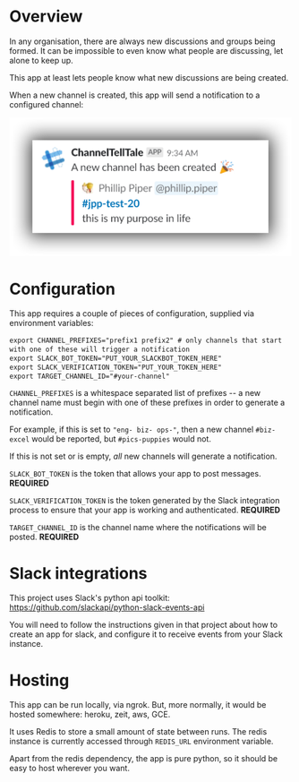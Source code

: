 # Overview

In any organisation, there are always new discussions and groups being formed. It can be impossible to even know
what people are discussing, let alone to keep up. 

This app at least lets people know what new discussions are being created.

When a new channel is created, this app will send a notification to a configured channel:

![New channel notification](/images/sshot-notification.png?raw=true "New Channel Notification")

# Configuration

This app requires a couple of pieces of configuration, supplied via environment variables:

    export CHANNEL_PREFIXES="prefix1 prefix2" # only channels that start with one of these will trigger a notification
    export SLACK_BOT_TOKEN="PUT_YOUR_SLACKBOT_TOKEN_HERE"
    export SLACK_VERIFICATION_TOKEN="PUT_YOUR_TOKEN_HERE"
    export TARGET_CHANNEL_ID="#your-channel"
   
`CHANNEL_PREFIXES` is a whitespace separated list of prefixes -- a new channel name must begin with one of these
prefixes in order to generate a notification.

For example, if this is set to `"eng- biz- ops-"`, then a new channel `#biz-excel` would be reported, but `#pics-puppies` would not.

If this is not set or is empty, *all* new channels will generate a notification. 

`SLACK_BOT_TOKEN` is the token that allows your app to post messages. **REQUIRED**

`SLACK_VERIFICATION_TOKEN` is the token generated by the Slack integration process to ensure that your app is working and authenticated. **REQUIRED**

`TARGET_CHANNEL_ID` is the channel name where the notifications will be posted. **REQUIRED**

# Slack integrations

This project uses Slack's python api toolkit: https://github.com/slackapi/python-slack-events-api

You will need to follow the instructions given in that project about how to create an app for slack, and configure it to receive events from your Slack instance.

# Hosting

This app can be run locally, via ngrok. But, more normally, it would be hosted somewhere: heroku, zeit, aws, GCE. 

It uses Redis to store a small amount of state between runs. The redis instance is currently accessed through `REDIS_URL` environment variable.

Apart from the redis dependency, the app is pure python, so it should be easy to host wherever you want.
